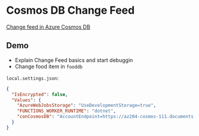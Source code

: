 # Cosmos DB Change Feed

[Change feed in Azure Cosmos DB](https://docs.microsoft.com/en-us/azure/cosmos-db/change-feed)

## Demo

- Explain Change Feed basics and start debuggin
- Change food item in `fooddb`

`local.settings.json`:

```json
{
  "IsEncrypted": false,
  "Values": {
    "AzureWebJobsStorage": "UseDevelopmentStorage=true",
    "FUNCTIONS_WORKER_RUNTIME": "dotnet",
    "conCosmosDB": "AccountEndpoint=https://az204-cosmos-111.documents.azure.com:443/;AccountKey=...;"
  }
}
```